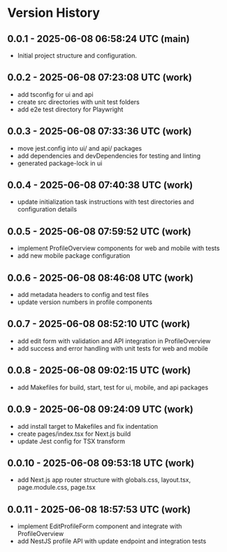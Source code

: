 # Version History

## 0.0.1 - 2025-06-08 06:58:24 UTC (main)
- Initial project structure and configuration.

## 0.0.2 - 2025-06-08 07:23:08 UTC (work)
- add tsconfig for ui and api
- create src directories with unit test folders
- add e2e test directory for Playwright

## 0.0.3 - 2025-06-08 07:33:36 UTC (work)
- move jest.config into ui/ and api/ packages
- add dependencies and devDependencies for testing and linting
- generated package-lock in ui

## 0.0.4 - 2025-06-08 07:40:38 UTC (work)
- update initialization task instructions with test directories and configuration details

## 0.0.5 - 2025-06-08 07:59:52 UTC (work)
- implement ProfileOverview components for web and mobile with tests
- add new mobile package configuration

## 0.0.6 - 2025-06-08 08:46:08 UTC (work)
- add metadata headers to config and test files
- update version numbers in profile components

## 0.0.7 - 2025-06-08 08:52:10 UTC (work)
- add edit form with validation and API integration in ProfileOverview
- add success and error handling with unit tests for web and mobile

## 0.0.8 - 2025-06-08 09:02:15 UTC (work)
- add Makefiles for build, start, test for ui, mobile, and api packages

## 0.0.9 - 2025-06-08 09:24:09 UTC (work)
- add install target to Makefiles and fix indentation
- create pages/index.tsx for Next.js build
- update Jest config for TSX transform

## 0.0.10 - 2025-06-08 09:53:18 UTC (work)
- add Next.js app router structure with globals.css, layout.tsx, page.module.css, page.tsx

## 0.0.11 - 2025-06-08 18:57:53 UTC (work)
- implement EditProfileForm component and integrate with ProfileOverview
- add NestJS profile API with update endpoint and integration tests
